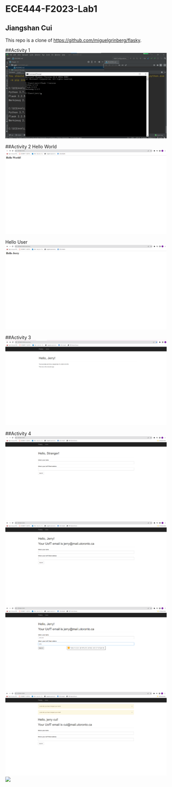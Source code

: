 # ECE444-F2023-Lab1

## Jiangshan Cui

This repo is a clone of https://github.com/miguelgrinberg/flasky.

##Activity 1
![](screenshots/activity1.png)


##Activity 2
Hello World
![](screenshots/activity2HelloWorld.png)

Hello User
![](screenshots/activity2HelloUser.png)

##Activity 3
![](screenshots/activity3.png)

##Activity 4
![](screenshots/activity4UserPage.png)
![](screenshots/activity4UserPageInitInput.png)
![](screenshots/activity4UserPageInvalidEmail.png)
![](screenshots/activity4UserPageNewInput.png)
![](activity4UserPageNonUofTEmail.png)